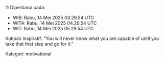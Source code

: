 ⏰ Diperbarui pada:
- WIB: Rabu, 14 Mei 2025 03.29.54 UTC
- WITA: Rabu, 14 Mei 2025 04.29.54 UTC
- WIT: Rabu, 14 Mei 2025 05.29.54 UTC

Kutipan Inspiratif:
"You will never know what you are capable of until you take that first step and go for it."


Kategori: motivational

